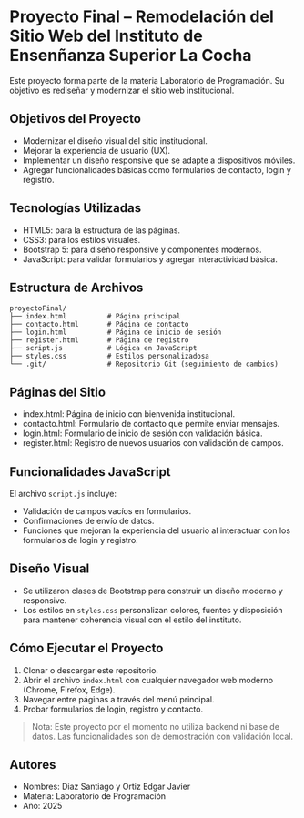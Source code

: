 # Proyecto Final – Remodelación del Sitio Web del Instituto de Ensenñanza Superior La Cocha

Este proyecto forma parte de la materia Laboratorio de Programación. Su objetivo es rediseñar y modernizar el sitio web institucional.

## Objetivos del Proyecto

- Modernizar el diseño visual del sitio institucional.
- Mejorar la experiencia de usuario (UX).
- Implementar un diseño responsive que se adapte a dispositivos móviles.
- Agregar funcionalidades básicas como formularios de contacto, login y registro.

## Tecnologías Utilizadas

- HTML5: para la estructura de las páginas.
- CSS3: para los estilos visuales.
- Bootstrap 5: para diseño responsive y componentes modernos.
- JavaScript: para validar formularios y agregar interactividad básica.

## Estructura de Archivos

```
proyectoFinal/
├── index.html          # Página principal
├── contacto.html       # Página de contacto
├── login.html          # Página de inicio de sesión
├── register.html       # Página de registro
├── script.js           # Lógica en JavaScript
├── styles.css          # Estilos personalizadosa
└── .git/               # Repositorio Git (seguimiento de cambios)
```

## Páginas del Sitio

- index.html: Página de inicio con bienvenida institucional.
- contacto.html: Formulario de contacto que permite enviar mensajes.
- login.html: Formulario de inicio de sesión con validación básica.
- register.html: Registro de nuevos usuarios con validación de campos.

## Funcionalidades JavaScript

El archivo `script.js` incluye:

- Validación de campos vacíos en formularios.
- Confirmaciones de envío de datos.
- Funciones que mejoran la experiencia del usuario al interactuar con los formularios de login y registro.

## Diseño Visual

- Se utilizaron clases de Bootstrap para construir un diseño moderno y responsive.
- Los estilos en `styles.css` personalizan colores, fuentes y disposición para mantener coherencia visual con el estilo del instituto.

## Cómo Ejecutar el Proyecto

1. Clonar o descargar este repositorio.
2. Abrir el archivo `index.html` con cualquier navegador web moderno (Chrome, Firefox, Edge).
3. Navegar entre páginas a través del menú principal.
4. Probar formularios de login, registro y contacto.

> Nota: Este proyecto por el momento no utiliza backend ni base de datos. Las funcionalidades son de demostración con validación local.

## Autores

- Nombres: Diaz Santiago y Ortiz Edgar Javier
- Materia: Laboratorio de Programación
- Año: 2025
